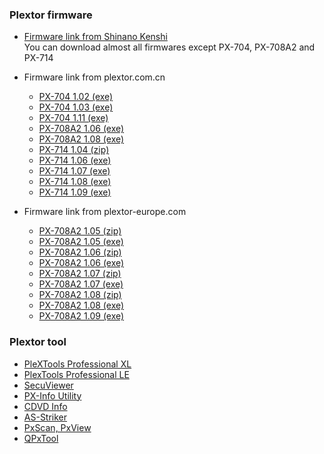 ### Plextor firmware
- [Firmware link from Shinano Kenshi](https://web.archive.org/web/20191107121210/http://www.skcj.co.jp/discon/download/index.html)  
  You can download almost all firmwares except PX-704, PX-708A2 and PX-714

- Firmware link from plextor.com.cn
  - [PX-704 1.02 (exe)](https://web.archive.org/web/20061211171338/http://www.plextor.com.cn:80/PX704-102.exe)
  - [PX-704 1.03 (exe)](https://web.archive.org/web/20061209215700/http://www.plextor.com.cn:80/PX704_103.exe)
  - [PX-704 1.11 (exe)](https://web.archive.org/web/20061211104610/http://www.plextor.com.cn:80/down/704_111.exe)
  - [PX-708A2 1.06 (exe)](https://web.archive.org/web/20060111012307/http://www.plextor.com.cn:80/PX708A2_106.exe)
  - [PX-708A2 1.08 (exe)](https://web.archive.org/web/20061017202245/http://www.plextor.com.cn:80/down/708A2_108.exe)
  - [PX-714 1.04 (zip)](https://web.archive.org/web/20061209205139/http://www.plextor.com.cn/PX-714_104.zip)
  - [PX-714 1.06 (exe)](https://web.archive.org/web/20061211104552/http://www.plextor.com.cn:80/714A_106.exe)
  - [PX-714 1.07 (exe)](https://web.archive.org/web/20061211171226/http://www.plextor.com.cn:80/714a_107.exe)
  - [PX-714 1.08 (exe)](https://web.archive.org/web/20060111021929/http://www.plextor.com.cn:80/714A_108.exe)
  - [PX-714 1.09 (exe)](https://web.archive.org/web/20061210152220/http://www.plextor.com.cn:80/down/714A_109.exe) 

- Firmware link from plextor-europe.com
  - [PX-708A2 1.05 (zip)](https://web.archive.org/web/20071025110233/http://plextor-europe.com:80/download/ftp1/708A2105.zip)
  - [PX-708A2 1.05 (exe)](https://web.archive.org/web/20071025110449/http://plextor-europe.com:80/download/ftp1/708A2105.exe)
  - [PX-708A2 1.06 (zip)](https://web.archive.org/web/20071025110122/http://plextor-europe.com:80/download/ftp1/708A2106.zip)
  - [PX-708A2 1.06 (exe)](https://web.archive.org/web/20071025110302/http://www.plextor-europe.com/download/ftp1/708A2106.exe)
  - [PX-708A2 1.07 (zip)](https://web.archive.org/web/20071025110207/http://plextor-europe.com:80/download/ftp1/708A2107.zip)
  - [PX-708A2 1.07 (exe)](https://web.archive.org/web/20071025110421/http://plextor-europe.com:80/download/ftp1/708A2107.exe)
  - [PX-708A2 1.08 (zip)](https://web.archive.org/web/20071025110401/http://plextor-europe.com:80/download/ftp1/708A2108.zip)
  - [PX-708A2 1.08 (exe)](https://web.archive.org/web/20071025110145/http://plextor-europe.com:80/download/ftp1/708A2108.exe)
  - [PX-708A2 1.09 (exe)](https://web.archive.org/web/20071025110325/http://plextor-europe.com:80/download/ftp1/708A2109.exe)

### Plextor tool
  - [PleXTools Professional XL](https://web.archive.org/web/20140910033037/http://www.plextor-digital.com/index.php/component/option,com_jdownloads/Itemid,55/catid,86/cid,470/task,finish/)
  - [PlexTools Professional LE](https://web.archive.org/web/20070608230432/http://www.plextools.com/download/download.asp)
  - [SecuViewer](https://web.archive.org/web/20060921233459/http://www.plextools.com/downloadfiles/secuviewer105.zip)
  - [PX-Info Utility](https://web.archive.org/web/20061210233147/http://www.plextor.be:80/download/ftp1/PXInfo.zip)
  - [CDVD Info](https://web.archive.org/web/20061210233351/http://www.plextor.be/download/ftp1/CDVDInfo.zip)
  - [AS-Striker](https://web.archive.org/web/20191107121210/http://www.skcj.co.jp/discon/download/index.html)
  - [PxScan, PxView](http://www.alexander-noe.com/cdvd/px/index.php)
  - [QPxTool](http://qpxtool.sourceforge.net/qpxtool.html)
